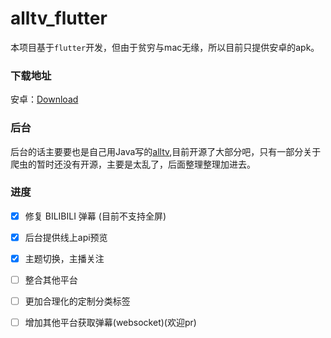 # alltv_flutter
本项目基于`flutter`开发，但由于贫穷与mac无缘，所以目前只提供安卓的apk。

### 下载地址
安卓：[Download]()
### 后台
后台的话主要要也是自己用Java写的[alltv](https://github.com/ha2ryzhang/alltv),目前开源了大部分吧，只有一部分关于爬虫的暂时还没有开源，主要是太乱了，后面整理整理加进去。

### 进度

- [x] 修复 BILIBILI 弹幕 (目前不支持全屏)

- [x] 后台提供线上api预览

- [x] 主题切换，主播关注

- [ ] 整合其他平台

- [ ] 更加合理化的定制分类标签

- [ ] 增加其他平台获取弹幕(websocket)(欢迎pr)
